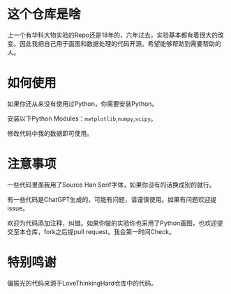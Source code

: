 # 这个仓库是啥
上一个有华科大物实验的Repo还是18年的，六年过去，实验基本都有着很大的改变。因此我把自己用于画图和数据处理的代码开源。希望能够帮助到需要帮助的人。
# 如何使用
如果你还从来没有使用过Python，你需要安装Python。

安装以下Python Modules：`matplotlib`,`numpy`,`scipy`。

修改代码中我的数据即可使用。
# 注意事项
一些代码里面我用了Source Han Serif字体，如果你没有的话换成别的就行。

有一些代码是ChatGPT生成的，可能有问题，请谨慎使用。如果有问题欢迎提issue。

欢迎为代码添加注释，纠错。如果你做的实验你也采用了Python画图，也欢迎提交至本仓库，fork之后提pull request。我会第一时间Check。
# 特别鸣谢
偏振光的代码来源于LoveThinkingHard仓库中的代码。
